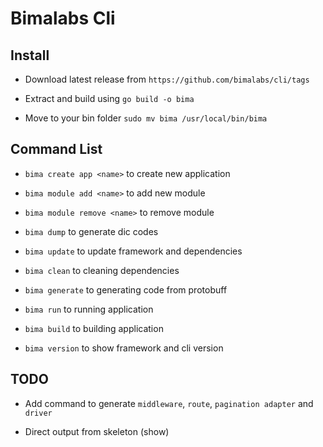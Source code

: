 # Bimalabs Cli

## Install

- Download latest release from `https://github.com/bimalabs/cli/tags`

- Extract and build using `go build -o bima`

- Move to your bin folder `sudo mv bima /usr/local/bin/bima`

## Command List

- `bima create app <name>` to create new application

- `bima module add <name>` to add new module

- `bima module remove <name>` to remove module

- `bima dump` to generate dic codes

- `bima update` to update framework and dependencies

- `bima clean` to cleaning dependencies

- `bima generate` to generating code from protobuff

- `bima run` to running application

- `bima build` to building application

- `bima version` to show framework and cli version

## TODO

- Add command to generate `middleware`, `route`, `pagination adapter` and `driver`

- Direct output from skeleton (show)
